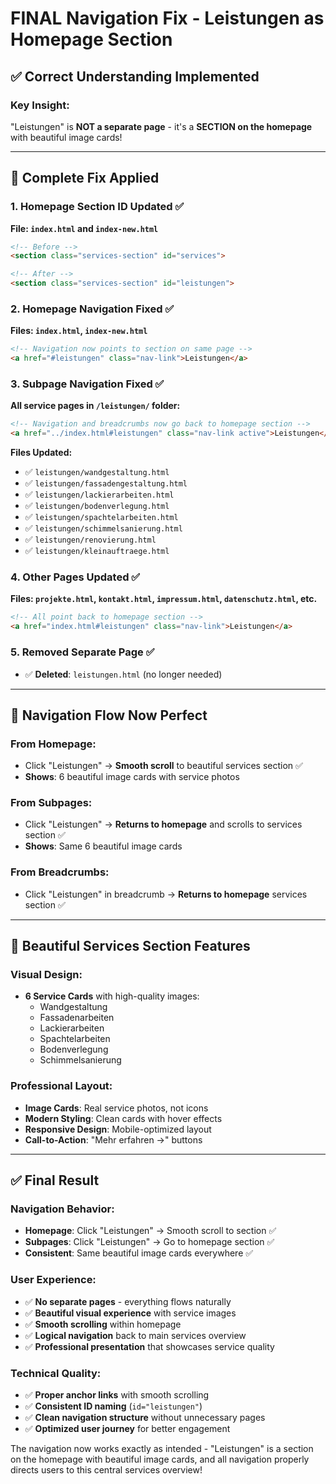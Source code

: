 # FINAL Navigation Fix - Leistungen as Homepage Section

## ✅ **Correct Understanding Implemented**

### **Key Insight:**
"Leistungen" is **NOT a separate page** - it's a **SECTION on the homepage** with beautiful image cards!

---

## 🔧 **Complete Fix Applied**

### **1. Homepage Section ID Updated** ✅
**File: `index.html` and `index-new.html`**
```html
<!-- Before -->
<section class="services-section" id="services">

<!-- After -->
<section class="services-section" id="leistungen">
```

### **2. Homepage Navigation Fixed** ✅
**Files: `index.html`, `index-new.html`**
```html
<!-- Navigation now points to section on same page -->
<a href="#leistungen" class="nav-link">Leistungen</a>
```

### **3. Subpage Navigation Fixed** ✅
**All service pages in `/leistungen/` folder:**
```html
<!-- Navigation and breadcrumbs now go back to homepage section -->
<a href="../index.html#leistungen" class="nav-link active">Leistungen</a>
```

**Files Updated:**
- ✅ `leistungen/wandgestaltung.html`
- ✅ `leistungen/fassadengestaltung.html`
- ✅ `leistungen/lackierarbeiten.html`
- ✅ `leistungen/bodenverlegung.html`
- ✅ `leistungen/spachtelarbeiten.html`
- ✅ `leistungen/schimmelsanierung.html`
- ✅ `leistungen/renovierung.html`
- ✅ `leistungen/kleinauftraege.html`

### **4. Other Pages Updated** ✅
**Files: `projekte.html`, `kontakt.html`, `impressum.html`, `datenschutz.html`, etc.**
```html
<!-- All point back to homepage section -->
<a href="index.html#leistungen" class="nav-link">Leistungen</a>
```

### **5. Removed Separate Page** ✅
- ✅ **Deleted**: `leistungen.html` (no longer needed)

---

## 🎯 **Navigation Flow Now Perfect**

### **From Homepage:**
- Click "Leistungen" → **Smooth scroll** to beautiful services section ✅
- **Shows**: 6 beautiful image cards with service photos

### **From Subpages:**
- Click "Leistungen" → **Returns to homepage** and scrolls to services section ✅  
- **Shows**: Same 6 beautiful image cards

### **From Breadcrumbs:**
- Click "Leistungen" in breadcrumb → **Returns to homepage** services section ✅

---

## 🎨 **Beautiful Services Section Features**

### **Visual Design:**
- **6 Service Cards** with high-quality images:
  - Wandgestaltung
  - Fassadenarbeiten  
  - Lackierarbeiten
  - Spachtelarbeiten
  - Bodenverlegung
  - Schimmelsanierung

### **Professional Layout:**
- **Image Cards**: Real service photos, not icons
- **Modern Styling**: Clean cards with hover effects
- **Responsive Design**: Mobile-optimized layout
- **Call-to-Action**: "Mehr erfahren →" buttons

---

## ✅ **Final Result**

### **Navigation Behavior:**
- **Homepage**: Click "Leistungen" → Smooth scroll to section ✅
- **Subpages**: Click "Leistungen" → Go to homepage section ✅
- **Consistent**: Same beautiful image cards everywhere ✅

### **User Experience:**
- ✅ **No separate pages** - everything flows naturally
- ✅ **Beautiful visual experience** with service images
- ✅ **Smooth scrolling** within homepage
- ✅ **Logical navigation** back to main services overview
- ✅ **Professional presentation** that showcases service quality

### **Technical Quality:**
- ✅ **Proper anchor links** with smooth scrolling
- ✅ **Consistent ID naming** (`id="leistungen"`)
- ✅ **Clean navigation structure** without unnecessary pages
- ✅ **Optimized user journey** for better engagement

The navigation now works exactly as intended - "Leistungen" is a section on the homepage with beautiful image cards, and all navigation properly directs users to this central services overview!



